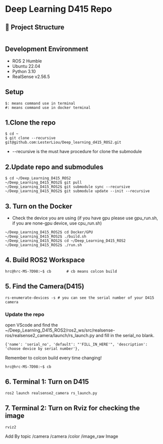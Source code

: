 # Deep Learning D415 Repo


## 📁  Project Structure

```bash

```

## Development Environment
- ROS 2 Humble
- Ubuntu 22.04
- Python 3.10
- RealSense v2.56.5

## Setup

```
$: means command use in terminal  
#: means command use in docker terminal  
```

## 1.Clone the repo
```
$ cd ~
$ git clone --recursive git@github.com:LesterLiou/Deep_learning_d415_ROS2.git
```
* --recursive is the must have procedure for clone the submodule

## 2.Update repo and submodules

```
$ cd ~/Deep_Learning_D415_ROS2
~/Deep_Learning_D415_ROS2$ git pull
~/Deep_Learning_D415_ROS2$ git submodule sync --recursive
~/Deep_Learning_D415_ROS2$ git submodule update --init --recursive
```

## 3. Turn on the Docker
* Check the device you are using (if you have gpu please use gpu_run.sh, if you are none-gpu device, use cpu_run.sh)
```
~/Deep_Learning_D415_ROS2$ cd Docker/GPU
~/Deep_Learning_D415_ROS2$ ./build.sh
~/Deep_Learning_D415_ROS2$ cd ~/Deep_Learning_D415_ROS2
~/Deep_Learning_D415_ROS2$ ./run.sh
```

## 4. Build ROS2 Workspace
```
hrc@hrc-MS-7D98:~$ cb       # cb means colcon build
```

## 5. Find the Camera(D415)
```
rs-enumerate-devices -s # you can see the serial number of your D415 camera
```
### Update the repo
open VScode and find the ~/Deep_Learning_D415_ROS2/ros2_ws/src/realsense-ros/realsense2_camera/launch/rs_launch.py and fill in the serial_no blank.
```
{'name': 'serial_no', 'default': "'FILL_IN_HERE'", 'description': 'choose device by serial number'},
```
Remember to colcon build every time changing!
```
hrc@hrc-MS-7D98:~$ cb 
```

## 6. Terminal 1: Turn on D415 
```
ros2 launch realsense2_camera rs_launch.py
```

## 7. Terminal 2: Turn on Rviz for checking the image
```
rviz2 
```
Add
By topic
/camera
    /camera
        /color
            /image_raw
                Image